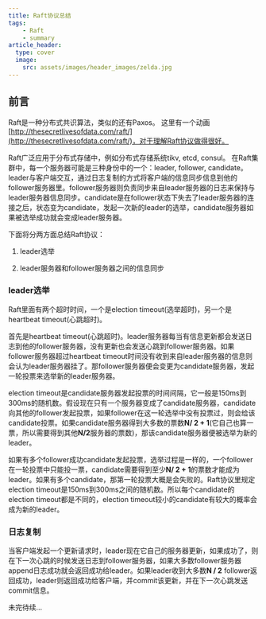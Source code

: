 ```yaml
---
title: Raft协议总结
tags: 
    - Raft 
    - summary
article_header:
  type: cover
  image:
    src: assets/images/header_images/zelda.jpg
---
```


## 前言

Raft是一种分布式共识算法，类似的还有Paxos。
这里有一个动画[http://thesecretlivesofdata.com/raft/](http://thesecretlivesofdata.com/raft/)，对于理解Raft协议做得很好。


Raft广泛应用于分布式存储中，例如分布式存储系统tikv, etcd, consul。
在Raft集群中，每一个服务器可能是三种身份中的一个：leader, follower, candidate。
leader与客户端交互，通过日志复制的方式将客户端的信息同步信息到他的follower服务器里。follower服务器则负责同步来自leader服务器的日志来保持与leader服务器信息同步。candidate是在follower状态下失去了leader服务器的连接之后，状态变为candidate，发起一次新的leader的选举，candidate服务器如果被选举成功就会变成leader服务器。

下面将分两方面总结Raft协议：

  1. leader选举

  2. leader服务器和follower服务器之间的信息同步

### leader选举

Raft里面有两个超时时间，一个是election timeout(选举超时)，另一个是heartbeat timeout(心跳超时)。

首先是heartbeat timeout(心跳超时)。leader服务器每当有信息更新都会发送日志到他的follower服务器，没有更新也会发送心跳到follower服务器。如果follower服务器超过heartbeat timeout时间没有收到来自leader服务器的信息则会认为leader服务器挂了。那follower服务器便会变更为candidate服务器，发起一轮投票来选举新的leader服务器。

election timeout是candidate服务器发起投票的时间间隔，它一般是150ms到300ms的随机数。假设现在只有一个服务器变成了candidate服务器，candidate向其他的follower发起投票，如果follower在这一轮选举中没有投票过，则会给该candidate投票。如果candidate服务器得到大多数的票数**N/ 2 + 1**(它自己也算一票，所以需要得到其他**N/2**服务器的票数)，那该candidate服务器便被选举为新的leader。

如果有多个follower成功candidate发起投票，选举过程是一样的，一个follower在一轮投票中只能投一票，candidate需要得到至少**N/ 2 + 1**的票数才能成为leader。如果有多个candidate，那第一轮投票大概是会失败的。Raft协议里规定election timeout是150ms到300ms之间的随机数。所以每个candidate的election timeout都是不同的，election timeout较小的candidate有较大的概率会成为新的leader。



### 日志复制

当客户端发起一个更新请求时，leader现在它自己的服务器更新，如果成功了，则在下一次心跳的时候发送日志到follower服务器，如果大多数follower服务器append日志成功就会返回成功给leader。如果leader收到大多数**N / 2** follower返回成功，leader则返回成功给客户端，并commit该更新，并在下一次心跳发送commit信息。

未完待续...